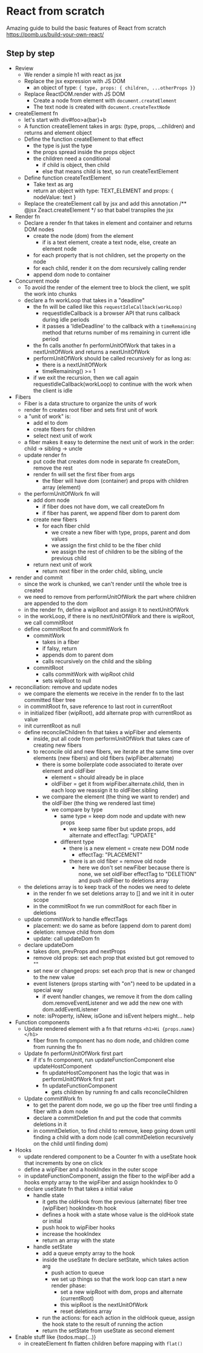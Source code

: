 # React from scratch

Amazing guide to build the basic features of React from scratch https://pomb.us/build-your-own-react/

## Step by step

- Review
  - We render a simple h1 with react as jsx
  - Replace the jsx expression with JS DOM
    - an object of type: `{ type, props: { children, ...otherProps }}`
  - Replace ReactDOM.render with JS DOM
    - Create a node from element with `document.createElement`
    - The text node is created with `document.createTextNode`
- createElement fn
  - let's start with div#foo>a{bar}+b
  - A function createElement takes in args: (type, props, ...children) and returns and element object
  - Define the function createElement to that effect
    - the type is just the type
    - the props spread inside the props object
    - the children need a conditional
      - if child is object, then child
      - else that means child is text, so run createTextElement
  - Define function createTextElement
    - Take text as arg
    - return an object with type: TEXT_ELEMENT and props: { nodeValue: text }
  - Replace the createElement call by jsx and add this annotation /** @jsx Zeact.createElement */ so that babel transpiles the jsx
- Render fn
  - Declare a render fn that takes in element and container and returns DOM nodes
    - create the node (dom) from the element
      - if is a text element, create a text node, else, create an element node
    - for each property that is not children, set the property on the node
    - for each child, render it on the dom recursively calling render
    - append dom node to container
- Concurrent mode
  - To avoid the render of the element tree to block the client, we split the work into chunks
  - declare a fn workLoop that takes in a "deadline"
    - the fn will be called like this `requestIdleCallback(workLoop)`
      - requestIdleCallback is a browser API that runs callback during idle periods
      - it passes a 'IdleDeadline' to the callback with a `timeRemaining` method that returns number of ms remaining in current idle period
    - the fn calls another fn performUnitOfWork that takes in a nextUnitOfWork and returns a nextUnitOfWork
    - performUnitOfWork should be called recursively for as long as:
      - there is a nextUnitOfWork
      - timeRemaining() >= 1
    - if we exit the recursion, then we call again requestIdleCallback(workLoop) to continue with the work when the client is idle
- Fibers
  - Fiber is a data structure to organize the units of work
  - render fn creates root fiber and sets first unit of work
  - a "unit of work" is:
    - add el to dom
    - create fibers for children
    - select next unit of work
  - a fiber makes it easy to determine the next unit of work in the order: child -> sibling -> uncle
  - update render fn
    - put code that creates dom node in separate fn createDom, remove the rest
    - render fn will set the first fiber from args
      - the fiber will have dom (container) and props with children array (element)
  - the performUnitOfWork fn will
    - add dom node
      - if fiber does not have dom, we call createDom fn
      - if fiber has parent, we append fiber dom to parent dom
    - create new fibers
      - for each fiber child
        - we create a new fiber with type, props, parent and dom values
        - we assign the first child to be the fiber child
        - we assign the rest of children to be the sibling of the previous child
    - return next unit of work
      - return next fiber in the order child, sibling, uncle
- render and commit
  - since the work is chunked, we can't render until the whole tree is created
  - we need to remove from performUnitOfWork the part where children are appended to the dom
  - in the render fn, define a wipRoot and assign it to nextUnitOfWork
  - in the workLoop, if there is no nextUnitOfWork and there is wipRoot, we call commitRoot
  - define commitRoot fn and commitWork fn
    - commitWork
      - takes in a fiber
      - if falsy, return
      - appends dom to parent dom
      - calls recursively on the child and the sibling
    - commitRoot
      - calls commitWork with wipRoot child
      - sets wipRoot to null
- reconciliation: remove and update nodes
  - we compare the elements we receive in the render fn to the last committed fiber tree
  - in commitRoot fn, save reference to last root in currentRoot
  - in initialized fiber (wipRoot), add alternate prop with currentRoot as value
  - init currentRoot as null
  - define reconcileChildren fn that takes a wipFiber and elements
    - inside, put all code from performUnitOfWork that takes care of creating new fibers
    - to reconcile old and new fibers, we iterate at the same time over elements (new fibers) and old fibers (wipFiber.alternate)
      - there is some boilerplate code associated to iterate over element and oldFiber
        - element = should already be in place
        - oldFiber = get it from wipFiber.alternate.child, then in each loop we reassign it to oldFiber.sibling
      - we compare the element (the thing we want to render) and the oldFiber (the thing we rendered last time)
        - we compare by type
          - same type = keep dom node and update with new props
            - we keep same fiber but update props, add alternate and effectTag: "UPDATE"
          - different type
            - there is a new element = create new DOM node
              - effectTag: "PLACEMENT"
            - there is an old fiber = remove old node
              - here we don't set newFiber because there is none, we set oldFiber effectTag to "DELETION" and push oldFiber to deletions array
  - the deletions array is to keep track of the nodes we need to delete
    - in the render fn we set deletions array to [] and we init it in outer scope
    - in the commitRoot fn we run commitRoot for each fiber in deletions
  - update commitWork to handle effectTags
    - placement: we do same as before (append dom to parent dom)
    - deletion: remove child from dom
    - update: call updateDom fn
  - declare updateDom
    - takes dom, prevProps and nextProps
    - remove old props: set each prop that existed but got removed to ""
    - set new or changed props: set each prop that is new or changed to the new value
    - event listeners (props starting with "on") need to be updated in a special way
      - if event handler changes, we remove it from the dom calling dom.removeEventListener and we add the new one with dom.addEventListener
    - note: isProperty, isNew, isGone and isEvent helpers might... help
- Function components
  - Update rendered element with a fn that returns `<h1>Hi {props.name}</h1>`
    - fiber from fn component has no dom node, and children come from running the fn
  - Update fn performUnitOfWork first part
    - if it's fn component, run updateFunctionComponent else updateHostComponent
      - fn updateHostComponent has the logic that was in performUnitOfWork first part
      - fn updateFunctionComponent
        - gets children by running fn and calls reconcileChildren
  - Update commitWork fn
    - to get the parent dom node, we go up the fiber tree until finding a fiber with a dom node
    - declare a commitDeletion fn and put the code that commits deletions in it
    - in commitDeletion, to find child to remove, keep going down until finding a child with a dom node (call commitDeletion recursively on the child until finding dom)
- Hooks
  - update rendered component to be a Counter fn with a useState hook that increments by one on click
  - define a wipFiber and a hookIndex in the outer scope
  - in updateFunctionComponent, assign the fiber to the wipFiber add a hooks empty array to the wipFiber and assign hookIndex to 0
  - declare useState fn that takes a initial value
    - handle state
      - it gets the oldHook from the previous (alternate) fiber tree (wipFiber) hookIndex-th hook
      - defines a hook with a state whose value is the oldHook state or initial
      - push hook to wipFiber hooks
      - increase the hookIndex
      - return an array with the state
    - handle setState
      - add a queue empty array to the hook
      - inside the useState fn declare setState, which takes action arg
        - push action to queue
        - we set up things so that the work loop can start a new render phase:
          - set a new wipRoot with dom, props and alternate (currentRoot)
          - this wipRoot is the nextUnitOfWork
          - reset deletions array
      - run the actions: for each action in the oldHook queue, assign the hook state to the result of running the action
      - return the setState from useState as second element
- Enable stuff like {todos.map(...)}
  - in createElement fn flatten children before mapping with `flat()`
